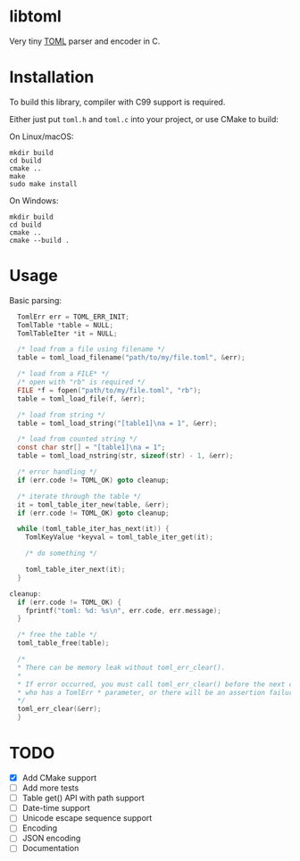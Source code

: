 # libtoml
Very tiny [TOML](https://github.com/toml-lang/toml) parser and encoder in C.

# Installation

To build this library, compiler with C99 support is required.

Either just put `toml.h` and `toml.c` into your project, or use CMake to build:

On Linux/macOS:

    mkdir build
    cd build
    cmake ..
    make
    sudo make install

On Windows:

    mkdir build
    cd build
    cmake ..
    cmake --build .

# Usage

Basic parsing:

```c
  TomlErr err = TOML_ERR_INIT;
  TomlTable *table = NULL;
  TomlTableIter *it = NULL;

  /* load from a file using filename */
  table = toml_load_filename("path/to/my/file.toml", &err);

  /* load from a FILE* */
  /* open with "rb" is required */
  FILE *f = fopen("path/to/my/file.toml", "rb");
  table = toml_load_file(f, &err);

  /* load from string */
  table = toml_load_string("[table1]\na = 1", &err);

  /* load from counted string */
  const char str[] = "[table1]\na = 1";
  table = toml_load_nstring(str, sizeof(str) - 1, &err);

  /* error handling */
  if (err.code != TOML_OK) goto cleanup;

  /* iterate through the table */
  it = toml_table_iter_new(table, &err);
  if (err.code != TOML_OK) goto cleanup;

  while (toml_table_iter_has_next(it)) {
    TomlKeyValue *keyval = toml_table_iter_get(it);

    /* do something */

    toml_table_iter_next(it);
  }

cleanup:
  if (err.code != TOML_OK) {
    fprintf("toml: %d: %s\n", err.code, err.message);
  }

  /* free the table */
  toml_table_free(table);

  /*
  * There can be memory leak without toml_err_clear().
  *
  * If error occurred, you must call toml_err_clear() before the next call
  * who has a TomlErr * parameter, or there will be an assertion failure.
  */
  toml_err_clear(&err);
  }
```

# TODO

- [x] Add CMake support
- [ ] Add more tests
- [ ] Table get() API with path support
- [ ] Date-time support
- [ ] Unicode escape sequence support
- [ ] Encoding
- [ ] JSON encoding
- [ ] Documentation
